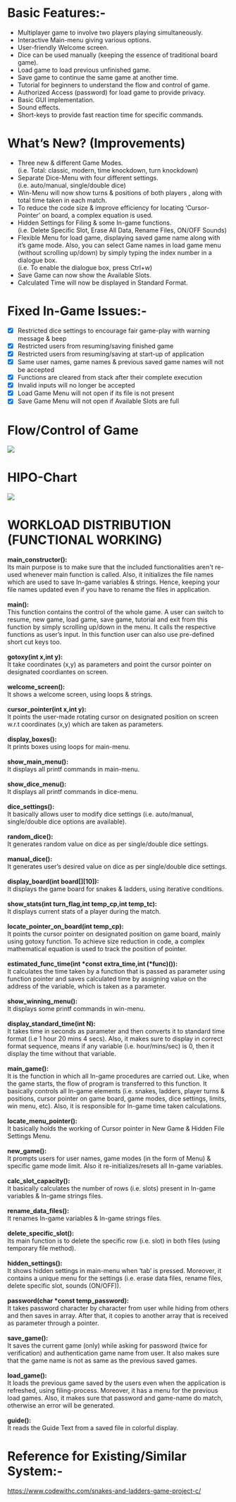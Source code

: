 # Basic Features:-
- Multiplayer game to involve two players playing simultaneously.
- Interactive Main-menu giving various options.
- User-friendly Welcome screen.
- Dice can be used manually (keeping the essence of traditional board game).
- Load game to load previous unfinished game.
- Save game to continue the same game at another time.
- Tutorial for beginners to understand the flow and control of game. 
- Authorized Access (password) for load game to provide privacy.
- Basic GUI implementation.
- Sound effects.
- Short-keys to provide fast reaction time for specific commands.

# What’s New? (Improvements)
- Three new & different Game Modes.\
    (i.e. Total: classic, modern, time knockdown, turn knockdown)
- Separate Dice-Menu with four different settings.\
    (i.e. auto/manual, single/double dice)
- Win-Menu will now show turns & positions of both players , along with total time taken in each match.
- To reduce the code size & improve efficiency for locating ‘Cursor-Pointer’ on board, a complex equation is used.
- Hidden Settings for Filing & some In-game functions.\
    (i.e. Delete Specific Slot, Erase All Data, Rename Files, ON/OFF Sounds)
- Flexible Menu for load game, displaying saved game name along with it’s game mode. Also, you can select Game names in load game menu (without scrolling up/down) by simply typing the index number in a dialogue box.\
    (i.e. To enable the dialogue box, press Ctrl+w)
- Save Game can now show the Available Slots.
- Calculated Time will now be displayed in Standard Format.

# Fixed In-Game Issues:-
- [x] Restricted dice settings to encourage fair game-play with warning message & beep
- [x] Restricted users from resuming/saving finished game 
- [x] Restricted users from resuming/saving at start-up of application
- [x] Same user names, game names & previous saved game names will not be accepted
- [x] Functions are cleared from stack after their complete execution
- [x] Invalid inputs will no longer be accepted
- [x] Load Game Menu will  not open if its file is not present
- [x] Save Game Menu will not open if Available Slots are full

# Flow/Control of Game
![](Images/flow_chart.png)
# HIPO-Chart
![](Images/HIPO_chart.png)

# WORKLOAD DISTRIBUTION (FUNCTIONAL WORKING)
**main_constructor():**\
Its main purpose is to make sure that the included functionalities aren't re-used whenever main function is called. Also, it initializes the file names which are used to save In-game variables & strings. Hence, keeping your file names updated even if you have to rename the files in application.\
\
**main():**\
This function contains the control of the whole game. A user can switch to resume, new game, load game, save game, tutorial and exit from this function by simply scrolling up/down in the menu. It calls the respective functions as user’s input. In this function user can also use pre-defined short cut keys too.\
\
**gotoxy(int x,int y):**\
It take coordinates (x,y) as parameters and point the cursor pointer on designated coordiantes on screen.\
\
**welcome_screen():**\
It shows a welcome screen, using loops & strings.\
\
**cursor_pointer(int x,int y):**\
It points the user-made rotating cursor on designated position on screen w.r.t coordinates (x,y) which are taken as parameters.\
\
**display_boxes():**\
It prints boxes using loops for main-menu.\
\
**show_main_menu():**\
It displays all printf commands in main-menu.\
\
**show_dice_menu():**\
It displays all printf commands in dice-menu.\
\
**dice_settings():**\
It basically allows user to modify dice settings (i.e. auto/manual, single/double dice options are available).\
\
**random_dice():**\
It generates random value on dice as per single/double dice settings.\
\
**manual_dice():**\
It generates user’s desired value on dice as per single/double dice settings.\
\
**display_board(int board[][10]):**\
It displays the game board for snakes & ladders, using iterative conditions.\
\
**show_stats(int turn_flag,int temp_cp,int temp_tc):**\
It displays current stats of a player during the match.\
\
**locate_pointer_on_board(int temp_cp):**\
It points the cursor pointer on designated position on game board, mainly using gotoxy function. To achieve size reduction in code, a complex mathematical equation is used to track the position of pointer.\
\
**estimated_func_time(int *const extra_time,int (*func)()):**\
It calculates the time taken by a function that is passed as parameter using function pointer and saves calculated time by assigning value on the address of the variable, which is taken as a parameter.\
\
**show_winning_menu():**\
It displays some printf commands in win-menu.\
\
**display_standard_time(int N):**\
It takes time in seconds as parameter and then converts it to standard time format (i.e 1 hour 20 mins 4 secs). Also, it makes sure to display in correct format sequence, means if any variable (i.e. hour/mins/sec) is 0, then it display the time without that variable.\
\
**main_game():**\
It is the function in which all In-game procedures are carried out. Like, when the game starts, the flow of program is transferred to this function. It basically controls all In-game elements (i.e. snakes, ladders, player turns & positions, cursor pointer on game board, game modes, dice settings, limits, win menu, etc). Also, it is responsible for In-game time taken calculations.\
\
**locate_menu_pointer():**\
It basically holds the working of Cursor pointer in New Game & Hidden File Settings Menu.\
\
**new_game():**\
It prompts users for user names, game modes (in the form of Menu) & specific game mode limit. Also it re-initializes/resets all In-game variables.\
\
**calc_slot_capacity():**\
It basically calculates the number of rows (i.e. slots) present in In-game variables & In-game strings files.\
\
**rename_data_files():**\
It renames In-game variables & In-game strings files.\
\
**delete_specific_slot():**\
Its main function is to delete the specific row (i.e. slot) in both files (using temporary file method).\
\
**hidden_settings():**\
It shows hidden settings in main-menu when ‘tab’ is pressed. Moreover, it contains a unique menu for the settings (i.e. erase data files, rename files, delete specific slot, sounds (ON/OFF)).\
\
**password(char *const temp_password):**\
It takes password character by character from user while hiding from others and then saves in array. After that, it copies to another array that is received as parameter through a pointer.\
\
**save_game():**\
It saves the current game (only) while asking for password (twice for verification) and authentication game name from user. It also makes sure that the game name is not as same as the previous saved games.\
\
**load_game():**\
It loads the previous game saved by the users even when the application is refreshed, using filing-process. Moreover, it has a menu for the previous load games. Also, it makes sure that password and game-name do match, otherwise an error will be generated.\
\
**guide():**\
It reads the Guide Text from a saved file in colorful display.

# Reference for Existing/Similar System:-
<https://www.codewithc.com/snakes-and-ladders-game-project-c/>
